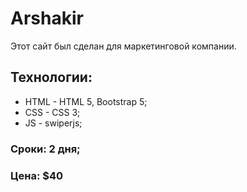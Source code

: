 # Arshakir
Этот сайт был сделан для маркетинговой компании. 
## Технологии: 
* HTML - HTML 5, Bootstrap 5; 
* CSS - CSS 3; 
* JS - swiperjs; 
### Сроки: 2 дня; 
### Цена: $40
